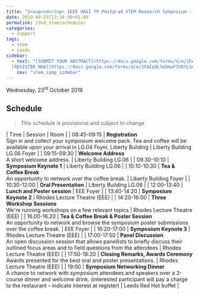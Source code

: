 ```yaml
---
title: "2<sup>nd</sup> IEEE UK&I YP Postgrad STEM Research Symposium - Schedule"
date: 2019-09-25T13:34:30+01:00
permalink: /2nd_stem/schedule/
categories:
  - support
tags:
  - stem
  - Leeds
sidebar:
  - text: "[SUBMIT YOUR ABSTRACT](https://docs.google.com/forms/d/e/1FAIpQLScc-PwLXCjWlXFSW3gZV38aU1iiRDb0zHMwfKTZcZL6QXGXgQ/viewform){: .btn .btn--success}
  [REGISTER NOW](https://docs.google.com/forms/d/e/1FAIpQLSeDmaFIVbYLSmBbvkKWVVyZtRapcTI0aO_75W6BwDnofLv9Dg/viewform){: .btn .btn--success}"
    nav: "stem_symp_sidebar"
---
```


Wednesday, 23<sup>rd</sup> October 2019

## Schedule

> This schedule is provisional and subject to change

| Time         | Session                                                                                                                                                               | Room                             |
| 08:45-09:15  | **Registration** <br/> Sign in and collect your symposium welcome pack. Tea and coffee will be available upon your arrival in LG.04 Foyer, Liberty Building           | Liberty Building LG.06 Foyer     |
| 09:15-09:30  | **Welcome Address** <br/> A short welcome address.                                                                                                                    | Liberty Building LG.06           |
| 09:30-10:10  | **Symposium Keynote 1**                                                                                                                                               | Liberty Building LG.06           |
| 10:10-10:30  | **Tea & Coffee Break** <br/> An opportunity to network over the coffee break.                                                                                         | Liberty Building Foyer           |
| 10:30-12:00  | **Oral Presentation**                                                                                                                                                 | Liberty Building LG.06           |
| 12:00-13:40  | **Lunch and Poster session**                                                                                                                                          | EEE Foyer                        |
| 13:40-14:20  | **Symposium Keynote 2**                                                                                                                                               | Rhodes Lecture Theatre (EEE)     |
| 14:20-16:00  | **Three Workshop Sessions** <br/> We're running workshops on a few relevant topics                                                                                    | Rhodes Lecture Theatre (EEE)     |
| 16.00-16.20  | **Tea & Coffee Break & Poster Session** <br/> An opportunity to network and browse the symposium poster submissions over the coffee break.                            | EEE Foyer                        |
| 16:20-17:00	 | **Symposium Keynote 3**                                                                                                                                               | Rhodes Lecture Theatre (EEE)     |
| 17:00-17:50  | **Panel Discussion** <br/> An open discussion session that allows panellists to briefly discuss their outlined focus areas and to field questions from the attendees  | Rhodes Lecture Theatre (EEE)     |
| 17:50-18:20  | **Closing Remarks, Awards Ceremony** <br/> Awards presented for the best oral and poster presentations.                                                               | Rhodes Lecture Theatre (EEE)     |
| 19:00        | **Symposium Networking Dinner** <br/> A chance to network with symposium attendees and speakers over a 3-course dinner and welcome drink. (interested participant will pay a charge to the restaurant  – indicate interest at register) | Leeds Red Hot buffet             |
